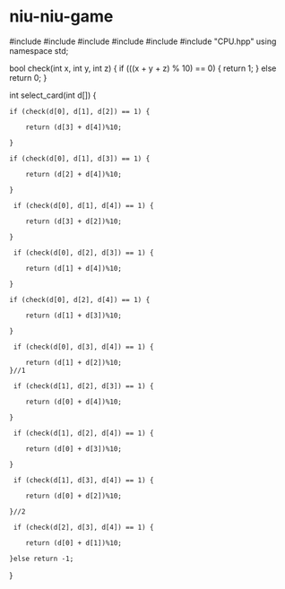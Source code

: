 # niu-niu-game
#include <iostream>
#include <ctime>
#include <cstdlib>
#include <iomanip>
#include <fstream>
#include "CPU.hpp"
using namespace std; 
  
  
  
  bool check(int x, int y, int z) {
    if (((x + y + z) % 10) == 0) {
        return 1;
    }
    else return 0;
}
  
  
 int select_card(int d[]) {
    
    if (check(d[0], d[1], d[2]) == 1) {
        
        return (d[3] + d[4])%10;
        
    }
    
    if (check(d[0], d[1], d[3]) == 1) {
        
        return (d[2] + d[4])%10;
        
    }
    
     if (check(d[0], d[1], d[4]) == 1) {
        
        return (d[3] + d[2])%10;
        
    }
     
     if (check(d[0], d[2], d[3]) == 1) {
        
        return (d[1] + d[4])%10;
        
    }
     
    if (check(d[0], d[2], d[4]) == 1) {
        
        return (d[1] + d[3])%10;
        
    }
    
     if (check(d[0], d[3], d[4]) == 1) {
        
        return (d[1] + d[2])%10;
    }//1
     
     if (check(d[1], d[2], d[3]) == 1) {
        
        return (d[0] + d[4])%10;
        
    }
     
     if (check(d[1], d[2], d[4]) == 1) {
        
        return (d[0] + d[3])%10;
        
    }
     
     if (check(d[1], d[3], d[4]) == 1) {
        
        return (d[0] + d[2])%10;
        
    }//2
     
     if (check(d[2], d[3], d[4]) == 1) {
        
        return (d[0] + d[1])%10;
        
    }else return -1;
}
